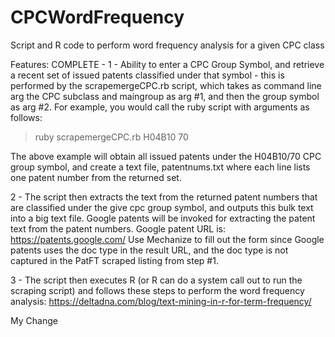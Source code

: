 # CPCWordFrequency
Script and R code to perform word frequency analysis for a given CPC class

Features:
COMPLETE - 1 - Ability to enter a CPC Group Symbol, and retrieve a recent set of issued patents classified under that symbol - this is performed by the scrapemergeCPC.rb script, which takes as command line arg the CPC subclass and maingroup as arg #1, and then the group symbol as arg #2. For example, you would call the ruby script with arguments as follows:
> ruby scrapemergeCPC.rb H04B10 70

The above example will obtain all issued patents under the H04B10/70 CPC group symbol, and create a text file, patentnums.txt where each line lists one patent number from the returned set.

2 - The script then extracts the text from the returned patent numbers that are classified under the give cpc group symbol, and outputs this bulk text into a big text file. Google patents will be invoked for extracting the patent text from the patent numbers. Google patent URL is: https://patents.google.com/ Use Mechanize to fill out the form since Google patents uses the doc type in the result URL, and the doc type is not captured in the PatFT scraped listing from step #1.

3 - The script then executes R (or R can do a system call out to run the scraping script) and follows these steps to perform the word frequency analysis: https://deltadna.com/blog/text-mining-in-r-for-term-frequency/

My Change


